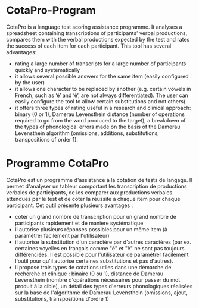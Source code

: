 # CotaPro-Program

CotaPro is a language test scoring assistance programme. It analyses a spreadsheet containing transcriptions of participants' verbal productions, compares them with the verbal productions expected by the test and rates the success of each item for each participant.
This tool has several advantages:
- rating a large number of transcripts for a large number of participants quickly and systematically
- it allows several possible answers for the same item (easily configured by the user)
- it allows one character to be replaced by another (e.g. certain vowels in French, such as ‘é’ and ‘è’, are not always differentiated). The user can easily configure the tool to allow certain substitutions and not others).
- it offers three types of rating useful in a research and clinical approach: binary (0 or 1), Damerau Levensthein distance (number of operations required to go from the word produced to the target), a breakdown of the types of phonological errors made on the basis of the Damerau Levensthein algorithm (omissions, additions, substitutions, transpositions of order 1).

# Programme CotaPro

CotaPro est un programme d'assistance à la cotation de tests  de langage. Il permet d'analyser un tableur comportant les transcription de productions verbales de participants, de les comparer aux productions verbales attendues par le test et de coter la réussite à chaque item pour chaque participant.
Cet outil présente plusieurs avantages : 
- coter un grand nombre de transcription pour un grand nombre de participants rapidement et de manière systématique
- il autorise plusieurs réponses possibles pour un même item (à paramétrer facilement par l'utilisateur)
- il autorise la substitution d'un caractère par d'autres caractères (par ex. certaines voyelles en français comme "é" et "è" ne sont pas toujours différenciées. Il est possible pour l'utilisateur de paramétrer facilement l'outil pour qu'il autorise certaines substitutions et pas d'autres).
- il propose trois types de cotations utiles dans une démarche de recherche et clinique : binaire (0 ou 1), distance de Damerau Levensthein (nombre d'opérations nécessaires pour passer du mot produit à la cible), un détail des types d'erreurs phonologiques réalisées sur la base de l'algorithme de Damerau Levensthein (omissions, ajout, substitutions, transpositions d'ordre 1)
